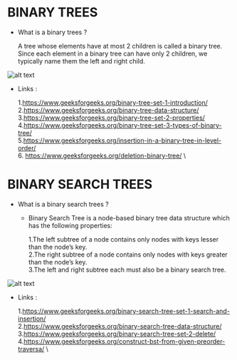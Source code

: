 # BINARY TREES

* What is a binary trees ? 
   
   A tree whose elements have at most 2 children is called a binary tree. Since each element in a binary tree can have only 2 children, we typically name them the left and right child.

 ![alt text](https://www.geeksforgeeks.org/wp-content/uploads/binary-tree-to-DLL.png)
 
 
 * Links :
   
   1.https://www.geeksforgeeks.org/binary-tree-set-1-introduction/ \
   2.https://www.geeksforgeeks.org/binary-tree-data-structure/ \
   3.https://www.geeksforgeeks.org/binary-tree-set-2-properties/ \
   4.https://www.geeksforgeeks.org/binary-tree-set-3-types-of-binary-tree/ \
   5.https://www.geeksforgeeks.org/insertion-in-a-binary-tree-in-level-order/ \
   6. https://www.geeksforgeeks.org/deletion-binary-tree/ \
   
  
  
# BINARY SEARCH TREES

* What is a binary search trees ? 
   
   *  Binary Search Tree is a node-based binary tree data structure which has the following properties:

      1.The left subtree of a node contains only nodes with keys lesser than the node’s key. \
      2.The right subtree of a node contains only nodes with keys greater than the node’s key. \
      3.The left and right subtree each must also be a binary search tree.

 ![alt text](https://www.geeksforgeeks.org/wp-content/uploads/binary-tree-to-DLL.png)
 
 
 * Links :
   
   1.https://www.geeksforgeeks.org/binary-search-tree-set-1-search-and-insertion/ \
   2.https://www.geeksforgeeks.org/binary-search-tree-data-structure/ \
   3.https://www.geeksforgeeks.org/binary-search-tree-set-2-delete/ \
   4.https://www.geeksforgeeks.org/construct-bst-from-given-preorder-traversa/ \
   